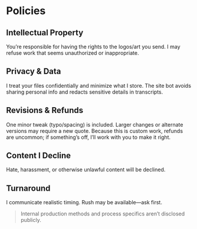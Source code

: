# Policies

## Intellectual Property
You’re responsible for having the rights to the logos/art you send. I may refuse work that seems unauthorized or inappropriate.

## Privacy & Data
I treat your files confidentially and minimize what I store. The site bot avoids sharing personal info and redacts sensitive details in transcripts.

## Revisions & Refunds
One minor tweak (typo/spacing) is included. Larger changes or alternate versions may require a new quote. Because this is custom work, refunds are uncommon; if something’s off, I’ll work with you to make it right.

## Content I Decline
Hate, harassment, or otherwise unlawful content will be declined.

## Turnaround
I communicate realistic timing. Rush may be available—ask first.

> Internal production methods and process specifics aren’t disclosed publicly.
